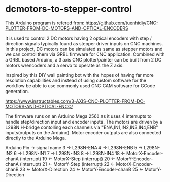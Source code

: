 # dcmotors-to-stepper-control
This Arduino program is refered from: https://github.com/tuenhidiy/CNC-PLOTTER-FROM-DC-MOTORS-AND-OPTICAL-ENCODERS

It is used to control 2 DC motors having 2 optical encoders with step / direction signals typically found as stepper driver inputs on CNC machines.
In this project, DC motors can be simulated as same as stepper motors and we can control them via GRBL firmware for CNC application.
Combined with a GRBL based Arduino, a 3 axis CNC plotter/painter can be built from 2 DC motors w/encoders and a servo to operate as the Z axis.

Inspired by this DIY wall painting bot with the hopes of having far more resolution capabilities and instead of using custom software for the workflow
be able to use commonly used CNC CAM software for GCode generation. 

https://www.instructables.com/3-AXIS-CNC-PLOTTER-FROM-DC-MOTORS-AND-OPTICAL-ENCO/

The firmware runs on an Arduino Mega 2560 as it uses 4 interrupts to handle step/direction input and encoder inputs.
The motors are driven by a L298N H-bridge contolling each channels via "ENA,IN1,IN2,IN3,IN4,ENB" inputs(outputs on the Arduino).
Motor encoder outputs are also connected directly to the Arduino Mega.

Arduino Pin	->	signal name
3		->	L298N-ENA
4		->	L298N-ENB
5		->	L298N-IN2
6		->	L298N-IN1
7		->	L298N-IN3
8		->	L298N-IN4
18		<-	MotorX-Encoder-chanA	(interrupt)
19		<-	MotorX-Step		(interrupt)
20		<-	MotorY-Encoder-chanA	(interrupt)
21		<-	MotorY-Step		(interrupt)
22		<-	MotorX-Encoder-chanB
23		<-	MotorX-Direction
24		<-	MotorY-Encoder-chanB
25		<-	MotorY-Direction


		
